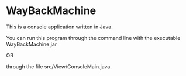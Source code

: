 # WayBackMachine

This is a console application written in Java. 

You can run this program through the command line with the executable WayBackMachine.jar

OR 

through the file src/View/ConsoleMain.java.
